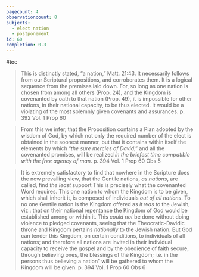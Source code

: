 ```yaml
---
pagecount: 4
observationcount: 8
subjects:
  - elect nation
  - postponement
id: 60
completion: 0.3
---
```

#toc

>This is distinctly stated, “a nation,” Matt. 21:43. It necessarily follows from our Scriptural propositions, and corroborates them. It is a logical sequence from the premises laid down. For, so long as one nation is chosen from among all others (Prop. 24), and the Kingdom is covenanted by oath to that nation (Prop. 49), it is impossible for other nations, in their national capacity, to be thus elected. It would be a violating of the most solemnly given covenants and assurances.
>p. 392 Vol. 1 Prop 60

>From this we infer, that the Proposition contains a Plan adopted by the wisdom of God, by which not only the required number of the elect is obtained in the soonest manner, but that it contains within itself the elements by which “*the sure mercies of David*,” and all the covenanted promises, will be realized *in the briefest time compatible with the free agency of man*.
>p. 394 Vol. 1 Prop 60 Obs 5

>It is extremely satisfactory to find that nowhere in the Scripture does the now prevailing view, that the Gentile nations, *as nations*, are called, find *the least* support This is precisely what the covenanted Word requires. This one nation to whom the Kingdom is to be given, which shall inherit it, is composed of individuals *out of all nations*. To no one Gentile nation is the Kingdom offered as *it was* to the Jewish, viz.: that on their national repentance the Kingdom of God would be established among or within it. This *could not* be done without doing violence to pledged covenants, seeing that the Theocratic-Davidic throne and Kingdom pertains *nationally* to the Jewish nation. But God can tender this Kingdom, on certain conditions, to individuals of all nations; and therefore all nations are invited in their individual capacity to receive the gospel and by the obedience of faith secure, through believing ones, the blessings of the Kingdom; i.e. in the persons thus believing a nation” will be gathered to whom the Kingdom will be given.
>p. 394 Vol. 1 Prop 60 Obs 6



